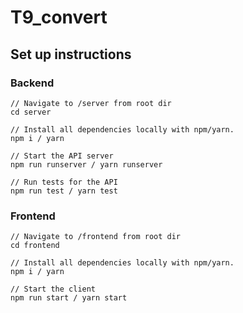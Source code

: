 # T9_convert

## Set up instructions

### Backend
```
// Navigate to /server from root dir
cd server

// Install all dependencies locally with npm/yarn.
npm i / yarn

// Start the API server
npm run runserver / yarn runserver

// Run tests for the API 
npm run test / yarn test
```

### Frontend
```
// Navigate to /frontend from root dir
cd frontend

// Install all dependencies locally with npm/yarn.
npm i / yarn

// Start the client 
npm run start / yarn start

```
